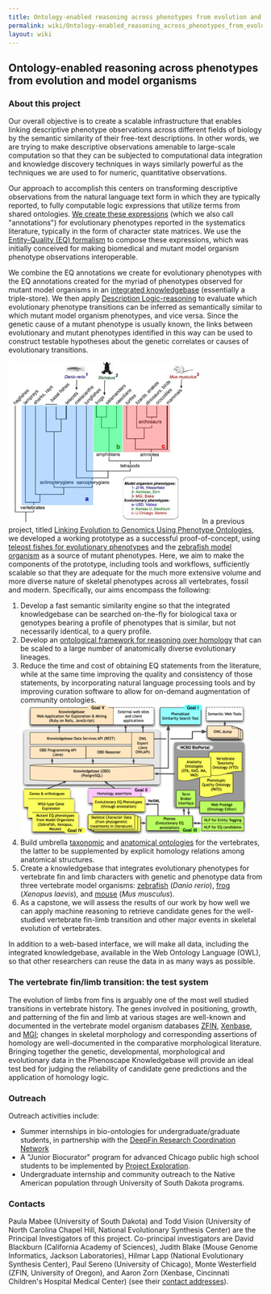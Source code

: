```yaml
---
title: Ontology-enabled reasoning across phenotypes from evolution and model organisms
permalink: wiki/Ontology-enabled_reasoning_across_phenotypes_from_evolution_and_model_organisms
layout: wiki
---
```


## Ontology-enabled reasoning across phenotypes from evolution and model organisms

### About this project

Our overall objective is to create a scalable infrastructure that
enables linking descriptive phenotype observations across different
fields of biology by the semantic similarity of their free-text
descriptions. In other words, we are trying to make descriptive
observations amenable to large-scale computation so that they can be
subjected to computational data integration and knowledge discovery
techniques in ways similarly powerful as the techniques we are used to
for numeric, quantitative observations.

Our approach to accomplish this centers on transforming descriptive
observations from the natural language text form in which they are
typically reported, to fully computable logic expressions that utilize
terms from shared ontologies.
<a href="Guide_to_Character_Annotation" class="wikilink"
title=" We create these expressions"> We create these expressions</a>
(which we also call "annotations") for evolutionary phenotypes reported
in the systematics literature, typically in the form of character state
matrices. We use the
<a href="EQ_for_character_matrices" class="wikilink"
title=" Entity-Quality (EQ) formalism"> Entity-Quality (EQ)
formalism</a> to compose these expressions, which was initially
conceived for making biomedical and mutant model organism phenotype
observations interoperable.

We combine the EQ annotations we create for evolutionary phenotypes with
the EQ annotations created for the myriad of phenotypes observed for
mutant model organisms in an [integrated
knowledgebase](http://kb.phenoscape.org) (essentially a triple-store).
We then apply <a href="Category%3AReasoning" class="wikilink"
title=" Description Logic-reasoning"> Description Logic-reasoning</a> to
evaluate which evolutionary phenotype transitions can be inferred as
semantically similar to which mutant model organism phenotypes, and vice
versa. Since the genetic cause of a mutant phenotype is usually known,
the links between evolutionary and mutant phenotypes identified in this
way can be used to construct testable hypotheses about the genetic
correlates or causes of evolutionary transitions.

<img src="Phenoscape_II_tree_view.jpg"
title="Phenoscape_II_tree_view.jpg" width="380"
alt="Phenoscape_II_tree_view.jpg" /> In a previous project, titled
<a href="Linking_Evolution_to_Genomics_Using_Phenotype_Ontologies"
class="wikilink"
title="Linking Evolution to Genomics Using Phenotype Ontologies">Linking
Evolution to Genomics Using Phenotype Ontologies</a>, we developed a
working prototype as a successful proof-of-concept, using
<a href="Phenoscape_1_Curated_Publications" class="wikilink"
title=" teleost fishes for evolutionary phenotypes"> teleost fishes for
evolutionary phenotypes</a> and the [zebrafish model
organism](http://zfin.org) as a source of mutant phenotypes. Here, we
aim to make the components of the prototype, including tools and
workflows, sufficiently scalable so that they are adequate for the much
more extensive volume and more diverse nature of skeletal phenotypes
across all vertebrates, fossil and modern. Specifically, our aims
encompass the following:

1.  Develop a fast semantic similarity engine so that the integrated
    knowledgebase can be searched on-the-fly for biological taxa or
    genotypes bearing a profile of phenotypes that is similar, but not
    necessarily identical, to a query profile.
2.  Develop an
    <a href="Reasoning_over_homology_statements" class="wikilink"
    title=" ontological framework for reasoning over homology"> ontological
    framework for reasoning over homology</a> that can be scaled to a
    large number of anatomically diverse evolutionary lineages.
3.  Reduce the time and cost of obtaining EQ statements from the
    literature, while at the same time improving the quality and
    consistency of those statements, by incorporating natural language
    processing tools and by improving curation software to allow for
    on-demand augmentation of community ontologies.
    <img src="Phenoscape_II_architecture.png"
    title="Phenoscape_II_architecture.png" width="450"
    alt="Phenoscape_II_architecture.png" />
4.  Build umbrella
    <a href="Ontologies#Vertebrate_Taxonomy_Ontology" class="wikilink"
    title=" taxonomic"> taxonomic</a> and
    <a href="Ontologies" class="wikilink" title=" anatomical ontologies">
    anatomical ontologies</a> for the vertebrates, the latter to be
    supplemented by explicit homology relations among anatomical
    structures.
5.  Create a knowledgebase that integrates evolutionary phenotypes for
    vertebrate fin and limb characters with genetic and phenotype data
    from three vertebrate model organisms: [zebrafish](http://zfin.org)
    (*Danio rerio*), [frog](http://xenbase.org) (*Xenopus laevis*), and
    [mouse](http://www.informatics.jax.org/) (*Mus musculus*).
6.  As a capstone, we will assess the results of our work by how well we
    can apply machine reasoning to retrieve candidate genes for the
    well-studied vertebrate fin-limb transition and other major events
    in skeletal evolution of vertebrates.

In addition to a web-based interface, we will make all data, including
the integrated knowledgebase, available in the Web Ontology Language
(OWL), so that other researchers can reuse the data in as many ways as
possible.

### The vertebrate fin/limb transition: the test system

The evolution of limbs from fins is arguably one of the most well
studied transitions in vertebrate history. The genes involved in
positioning, growth, and patterning of the fin and limb at various
stages are well-known and documented in the vertebrate model organism
databases [ZFIN](http://zfin.org), [Xenbase](http://xenbase.org), and
[MGI](http://www.informatics.jax.org/); changes in skeletal morphology
and corresponding assertions of homology are well-documented in the
comparative morphological literature. Bringing together the genetic,
developmental, morphological and evolutionary data in the Phenoscape
Knowledgebase will provide an ideal test bed for judging the reliability
of candidate gene predictions and the application of homology logic.

### Outreach

Outreach activities include:

- Summer internships in bio-ontologies for undergraduate/graduate
  students, in partnership with the [DeepFin Research Coordination
  Network](http://www.deepfin.org/)
- A "Junior Biocurator" program for advanced Chicago public high school
  students to be implemented by [Project
  Exploration](http://www.projectexploration.org/).
- Undergraduate internship and community outreach to the Native American
  population through University of South Dakota programs.

### Contacts

Paula Mabee (University of South Dakota) and Todd Vision (University of
North Carolina Chapel Hill, National Evolutionary Synthesis Center) are
the Principal Investigators of this project. Co-principal investigators
are David Blackburn (California Academy of Sciences), Judith Blake
(Mouse Genome Informatics, Jackson Laboratories), Hilmar Lapp (National
Evolutionary Synthesis Center), Paul Sereno (University of Chicago),
Monte Westerfield (ZFIN, University of Oregon), and Aaron Zorn (Xenbase,
Cincinnati Children's Hospital Medical Center) (see their
<a href="Contact" class="wikilink" title=" contact addresses"> contact
addresses</a>).
